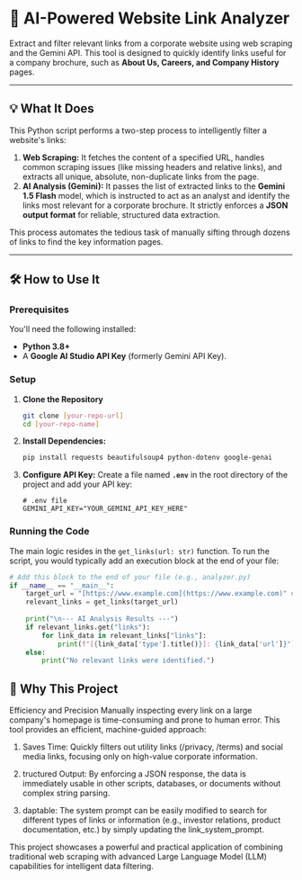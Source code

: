 # 🔗 **AI-Powered Website Link Analyzer**

Extract and filter relevant links from a corporate website using web scraping and the Gemini API. This tool is designed to quickly identify links useful for a company brochure, such as **About Us, Careers, and Company History** pages.

---

## 💡 What It Does 

This Python script performs a two-step process to intelligently filter a website's links:

1.  **Web Scraping:** It fetches the content of a specified URL, handles common scraping issues (like missing headers and relative links), and extracts all unique, absolute, non-duplicate links from the page.
2.  **AI Analysis (Gemini):** It passes the list of extracted links to the **Gemini 1.5 Flash** model, which is instructed to act as an analyst and identify the links most relevant for a corporate brochure. It strictly enforces a **JSON output format** for reliable, structured data extraction.

This process automates the tedious task of manually sifting through dozens of links to find the key information pages.

---

## 🛠️ How to Use It 

### Prerequisites

You'll need the following installed:

* **Python 3.8+**
* A **Google AI Studio API Key** (formerly Gemini API Key).

### Setup

1.  **Clone the Repository** 
    ```bash
    git clone [your-repo-url]
    cd [your-repo-name]
    ```

2.  **Install Dependencies:**
    ```bash
    pip install requests beautifulsoup4 python-dotenv google-genai
    ```

3.  **Configure API Key:**
    Create a file named **`.env`** in the root directory of the project and add your API key:
    ```
    # .env file
    GEMINI_API_KEY="YOUR_GEMINI_API_KEY_HERE"
    ```

### Running the Code

The main logic resides in the `get_links(url: str)` function. To run the script, you would typically add an execution block at the end of your file:

```python
# Add this block to the end of your file (e.g., analyzer.py)
if __name__ == "__main__":
    target_url = "[https://www.example.com](https://www.example.com)" # Replace with your target website
    relevant_links = get_links(target_url)
    
    print("\n--- AI Analysis Results ---")
    if relevant_links.get("links"):
        for link_data in relevant_links["links"]:
            print(f"[{link_data['type'].title()}]: {link_data['url']}")
    else:
        print("No relevant links were identified.")
```

## 🎯 Why This Project 

Efficiency and Precision
Manually inspecting every link on a large company's homepage is time-consuming and prone to human error. This tool provides an efficient, machine-guided approach:

1. Saves Time: Quickly filters out utility links (/privacy, /terms) and social media links, focusing only on high-value corporate information.

2. tructured Output: By enforcing a JSON response, the data is immediately usable in other scripts, databases, or documents without complex string parsing.

3. daptable: The system prompt can be easily modified to search for different types of links or information (e.g., investor relations, product documentation, etc.) by simply updating the link_system_prompt.

This project showcases a powerful and practical application of combining traditional web scraping with advanced Large Language Model (LLM) capabilities for intelligent data filtering.


